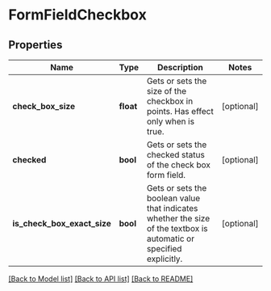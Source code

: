 # FormFieldCheckbox

## Properties
Name | Type | Description | Notes
------------ | ------------- | ------------- | -------------
**check_box_size** | **float** | Gets or sets the size of the checkbox in points. Has effect only when  is true. | [optional] 
**checked** | **bool** | Gets or sets the checked status of the check box form field. | [optional] 
**is_check_box_exact_size** | **bool** | Gets or sets the boolean value that indicates whether the size of the textbox is automatic or specified explicitly. | [optional] 

[[Back to Model list]](../README.md#documentation-for-models) [[Back to API list]](../README.md#documentation-for-api-endpoints) [[Back to README]](../README.md)


